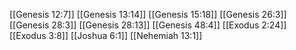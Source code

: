 [[Genesis 12:7]]
[[Genesis 13:14]]
[[Genesis 15:18]]
[[Genesis 26:3]]
[[Genesis 28:3]]
[[Genesis 28:13]]
[[Genesis 48:4]]
[[Exodus 2:24]]
[[Exodus 3:8]]
[[Joshua 6:1]]
[[Nehemiah 13:1]]
